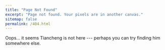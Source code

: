 ```yaml
---
title: "Page Not Found"
excerpt: "Page not found. Your pixels are in another canvas."
sitemap: false
permalink: /404.html
---
```


Oops... it seems Tiancheng is not here --- perhaps you can try finding him somewhere else.

<script type="text/javascript">
  var GOOG_FIXURL_LANG = 'en';
  var GOOG_FIXURL_SITE = '{{ site.url }}'
</script>
<script type="text/javascript"
  src="//linkhelp.clients.google.com/tbproxy/lh/wm/fixurl.js">
</script>
